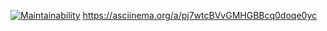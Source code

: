 [![Maintainability](https://api.codeclimate.com/v1/badges/d7899793cb18cad37937/maintainability)](https://codeclimate.com/github/hektex/php-project-45/maintainability)
https://asciinema.org/a/pj7wtcBVvGMHGBBcq0doqe0yc
